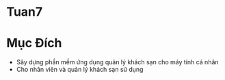 # Tuan7
# Mục Đích
   * Sây dựng phần mềm ứng dụng quản lý khách sạn cho máy tính cá nhân
   * Cho nhân viên và quản lý khách sạn sử dụng 
